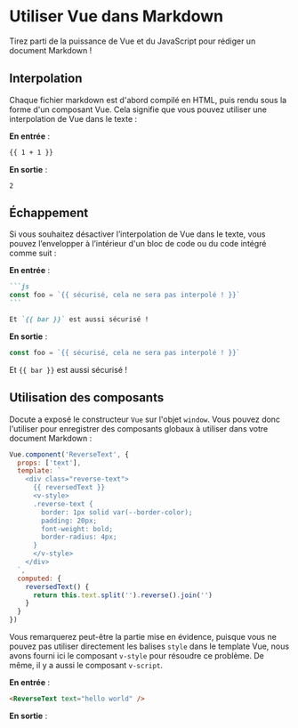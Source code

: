 # Utiliser Vue dans Markdown

Tirez parti de la puissance de Vue et du JavaScript pour rédiger un document Markdown !

## Interpolation

Chaque fichier markdown est d'abord compilé en HTML, puis rendu sous la forme d'un composant Vue. Cela signifie que vous pouvez utiliser une interpolation de Vue dans le texte :

__En entrée__ :

```markdown
{{ 1 + 1 }}
```

__En sortie__ :

```
2
```

## Échappement

Si vous souhaitez désactiver l’interpolation de Vue dans le texte, vous pouvez l’envelopper à l’intérieur d'un bloc de code ou du code intégré comme suit :

__En entrée__ :

````markdown
```js
const foo = `{{ sécurisé, cela ne sera pas interpolé ! }}`
```

Et `{{ bar }}` est aussi sécurisé !
````

__En sortie__ :

```js
const foo = `{{ sécurisé, cela ne sera pas interpolé ! }}`
```

Et `{{ bar }}` est aussi sécurisé !

## Utilisation des composants

Docute a exposé le constructeur `Vue` sur l'objet `window`. Vous pouvez donc l'utiliser pour enregistrer des composants globaux à utiliser dans votre document Markdown :

```js {highlight:['6-13']}
Vue.component('ReverseText', {
  props: ['text'],
  template: `
    <div class="reverse-text">
      {{ reversedText }}
      <v-style>
      .reverse-text {
        border: 1px solid var(--border-color);
        padding: 20px;
        font-weight: bold;
        border-radius: 4px;
      }
      </v-style>
    </div>
  `,
  computed: {
    reversedText() {
      return this.text.split('').reverse().join('')
    }
  }
})
```

Vous remarquerez peut-être la partie mise en évidence, puisque vous ne pouvez pas utiliser directement les balises `style` dans le template Vue, nous avons fourni ici le composant `v-style` pour résoudre ce problème. De même, il y a aussi le composant `v-script`.

__En entrée__ :

```markdown
<ReverseText text="hello world" />
```

__En sortie__ :

<ReverseText text="hello world" />

